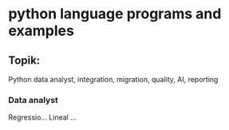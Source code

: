 # python language programs and examples
## Topik: 
Python data analyst, integration, migration, quality, AI, reporting 
### Data analyst
Regressio... Lineal ...
